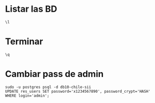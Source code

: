 # Listar las BD
```
\l
```

# Terminar 
```
\q
```

# Cambiar pass de admin
```
sudo -u postgres psql -d db10-chile-sii
UPDATE res_users SET password='x1234567890', password_crypt='HASH' WHERE login='admin';
```
